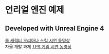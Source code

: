# 언리얼 엔진 예제

Developed with Unreal Engine 4   
---
[롤 캐릭터 오리아나 스킬 시연 동영상](https://youtu.be/awBJutd_Jyc)   
자율 개발 과제
[TPS 게임 시연 동영상](https://youtu.be/J2F54ePCnwE)
